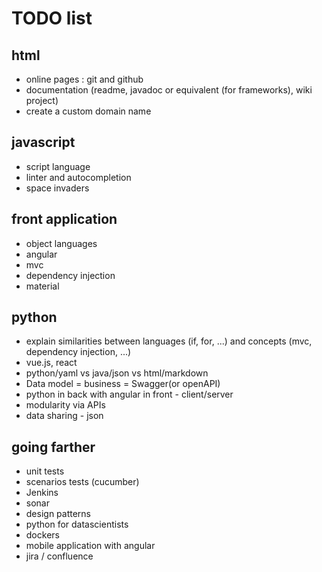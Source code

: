 # TODO list

## html
- online pages : git and github
- documentation (readme, javadoc or equivalent (for frameworks), wiki project)
- create a custom domain name

## javascript
- script language
- linter and autocompletion
- space invaders

## front application
- object languages
- angular
- mvc
- dependency injection
- material

## python
- explain similarities between languages (if, for, ...) and concepts (mvc, dependency injection, ...)
- vue.js, react
- python/yaml vs java/json vs html/markdown
- Data model = business = Swagger(or openAPI)
- python in back with angular in front - client/server
- modularity via APIs
- data sharing - json

## going farther
- unit tests
- scenarios tests (cucumber)
- Jenkins
- sonar
- design patterns
- python for datascientists
- dockers
- mobile application with angular
- jira / confluence
